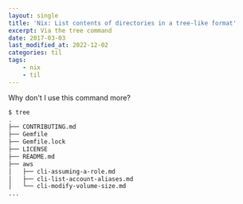 ```yaml
---
layout: single
title: 'Nix: List contents of directories in a tree-like format'
excerpt: Via the tree command
date: 2017-03-03
last_modified_at: 2022-12-02
categories: til
tags:
    - nix
    - til
---
```


Why don't I use this command more?

```bash
$ tree
.
├── CONTRIBUTING.md
├── Gemfile
├── Gemfile.lock
├── LICENSE
├── README.md
├── aws
│   ├── cli-assuming-a-role.md
│   ├── cli-list-account-aliases.md
│   └── cli-modify-volume-size.md
...
```
